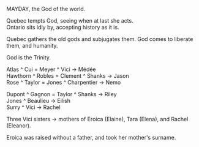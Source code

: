 MAYDAY, the God of the world.  
  
Quebec tempts God, seeing when at last she acts.  
Ontario sits idly by, accepting history as it is.  
  
Quebec gathers the old gods and subjugates them. God comes to liberate them, and humanity.  
  
God is the Trinity.  
  
Atlas ^ Cui = Meyer ^ Vici -> Médée  
Hawthorn ^ Robles = Clement ^ Shanks -> Jason  
Rose ^ Taylor = Jones ^ Charpentier -> Nemo  
  
  
Dupont ^ Gagnon = Taylor ^ Shanks -> Riley  
Jones ^ Beaulieu -> Eilish  
Surry ^ Vici -> Rachel  
  
  
Three Vici sisters -> mothers of Eroica (Elaine), Tara (Elena), and Rachel (Eleanor).  
  
Eroica was raised without a father, and took her mother's surname.